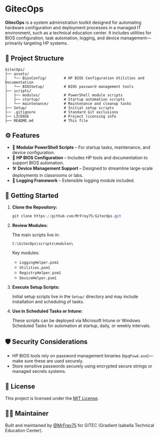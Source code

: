 # GitecOps

**GitecOps** is a system administration toolkit designed for automating hardware configuration and deployment processes in a managed IT environment, such as a technical education center. It includes utilities for BIOS configuration, task automation, logging, and device management—primarily targeting HP systems.

## 🧩 Project Structure

```
GitecOps/
├── assets/
│   └── BiosConfig/        # HP BIOS Configuration Utilities and Documentation
│   └── BIOSSetup/         # BIOS password management tools
├── scripts/
│   ├── modules/           # PowerShell module scripts
│   ├── startup/           # Startup automation scripts
│   └── maintenance/       # Maintenance and cleanup tasks
├── Setup/                 # Initial setup scripts
├── .gitignore             # Standard Git exclusions
├── LICENSE                # Project licensing info
├── README.md              # This file
```

## ⚙️ Features

- 🧠 **Modular PowerShell Scripts** – For startup tasks, maintenance, and device configuration.
- 🔐 **HP BIOS Configuration** – Includes HP tools and documentation to support BIOS automation.
- 🛠️ **Device Management Support** – Designed to streamline large-scale deployments in classrooms or labs.
- 📝 **Logging Framework** – Extensible logging module included.

## 🚀 Getting Started

1. **Clone the Repository:**

   ```powershell
   git clone https://github.com/MrFrey75/GitecOps.git
   ```

2. **Review Modules:**

   The main scripts live in:

   ```
   C:\GitecOps\scripts\modules\
   ```

   Key modules:
   - `LoggingHelper.psm1`
   - `Utilities.psm1`
   - `RegistryHelper.psm1`
   - `DeviceHelper.psm1`

3. **Execute Setup Scripts:**

   Initial setup scripts live in the `Setup/` directory and may include installation and scheduling of tasks.

4. **Use in Scheduled Tasks or Intune:**

   These scripts can be deployed via Microsoft Intune or Windows Scheduled Tasks for automation at startup, daily, or weekly intervals.

## 🛡️ Security Considerations

- HP BIOS tools rely on password management binaries (`HpqPswd.exe`)—make sure these are used securely.
- Store sensitive passwords securely using encrypted secure strings or managed secrets systems.

## 📄 License

This project is licensed under the [MIT License](https://github.com/MrFrey75/GitecOps/blob/main/LICENSE).

## 🙋‍♂️ Maintainer

Built and maintained by [@MrFrey75](https://github.com/MrFrey75) for GITEC (Gradient Isabella Technical Education Center).

